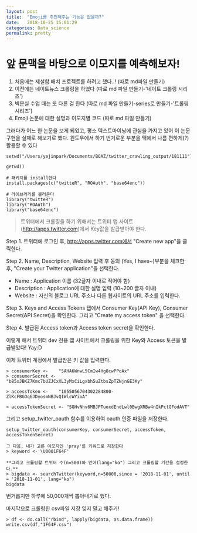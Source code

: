 ```yaml
---
layout: post
title:  "Emoji를 추천해주는 기능은 없을까?"
date:   2018-10-25 15:01:29
categories: Data_science
permalink: pretty
---
```



# **앞 문맥을 바탕으로 이모지를 예측해보자!**

1) 처음에는 제설함 배치 프로젝트를 하려고 했다..! (따로 md파일 만들기)
2) 이전에는 네이트뉴스 크롤링을 하였다 (따로 md 파일 만들기-'네이트 크롤링 시리즈')
3) 빅분실 수업 때는 또 다른 걸 한다 (따로 md 파일 만들기-series로 만들기-'트롤링 시리즈')
4) Emoji 논문에 대한 설명과 이모지별 코드 (따로 md 파일 만들기)

그러다가 어느 한 논문을 보게 되었고,
평소 텍스트마이닝에 관심을 가지고 있어 이 논문 구현을 실제로 해보기로 했다.
윈도우에서 하기 번거로운 부분을 맥에서 나름 편하게(?) 활용할 수 있다


```
setwd("/Users/yejinpark/Documents/BOAZ/twitter_crawling_output/181111")

getwd()

# 패키지를 install한다
install.packages(c("twitteR", "ROAuth", "base64enc"))

# 라이브러리를 불러온다
library("twitteR")
library("ROAuth")
library("base64enc")
```
 
>트위터에서 크롤링을 하기 위해서는 트위터 앱 사이트(http://apps.twitter.com)에서 Key값을 발급받아야 한다.

Step 1. 트위터에 로그인 후, http://apps.twitter.com에서 "Create new app"을 클릭한다.

Step 2. Name, Description, Website 입력 후 동의 (Yes, I have~)부분을 체크한 후,
"Create your Twitter application"을 선택한다.
* Name : Application 이름 (32글자 이내로 적어야 함)
* Description : Application에 대한 설명 입력 (10~200 글자 이내)
* Website : 자신의 블로그 URL 주소나 다른 웹사이트의 URL 주소를 입력한다.

Step 3. Keys and Access Tokens 탭에서 Consumer Key(API Key), Consumer Secret(API Secret)을 확인한다.
그리고 "Create my access token" 을 선택한다.

Step 4. 발급된 Access token과 Access token secret을 확인한다.


이렇게 해서 트위터 dev 전용 앱 사이트에서 크롤링을 위한 Key와 Access 토큰을 발급받았다! Yay:D


이제 트위터 계정에서 발급받은 키 값을 입력한다.
```
> consumerKey <-    "5AHA6WnwL5CmIw4Hg8cwPPoAx"
> consumerSecret <- "b85xJBKZ7Kmc7bUZJCxXL3yMxCiLgxbh5uZtbsZpTZNjnGE3Ky"

> accessToken <-    "1055056704302284800-ZlKcFBGOq6JDyosmNBJvQIWlcWYioA"

> accessTokenSecret <- "SGHvNhv6MBJPTuoxdEndLwl0BwgXRBw4nIkPctGFodAVT"
```


그리고 setup_twitter_oauth 함수를 이용하여 oauth 인증 파일을 저장한다.
```
setup_twitter_oauth(consumerKey, consumerSecret, accessToken, accessTokenSecret)

그 다음, 내가 고른 이모지인 'pray'를 키워드로 저장한다
> keyword <-'\U0001F64F'

**그리고 크롤링할 트위터 수(n=500)와 언어(lang="ko") 그리고 크롤링할 기간을 설정한다.**
> bigdata <- searchTwitter(keyword,n=50000,since = '2018-11-01', until = '2018-11-01', lang="ko")
bigdata
```
번거롭지만 하루에 50,000개씩 뽑아내기로 했다.

마지막으로 크롤링한 csv파일 저장 잊지 말고 해주기!
```
> df <- do.call("rbind", lapply(bigdata, as.data.frame))
write.csv(df,"1F64F.csv")
```

